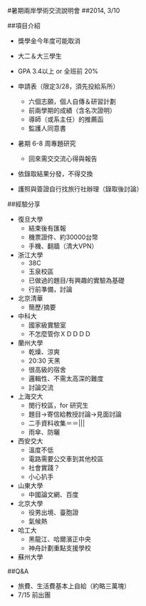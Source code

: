 #暑期兩岸學術交流說明會
##2014, 3/10

##項目介紹
- 獎學金今年度可能取消

- 大二＆大三學生

- GPA 3.4以上 or 全班前 20%

- 申請表（限定3/28，須先投給系所）
	- 六個志願，個人自傳＆研習計劃
	- 前兩學期的成績（含名次證明）
	- 導師（或系主任）的推薦函
	- 監護人同意書

- 暑期 6-8 周專題研究
	- 回來需交交流心得與報告

- 依錄取結果分發，不得交換

- 護照與簽證自行找旅行社辦理（錄取後討論）

##經驗分享
- 復旦大學
	- 結束後有匯報
	- 機票證件、約30000台幣
	- 手機、翻牆（清大VPN）
- 浙江大學
	- 38C
	- 玉泉校區
	- 已做過的題目/有興趣的實驗為基礎
	- 行前準備，討論
- 北京清華
	- 簡歷/摘要
- 中科大
	- 國家級實驗室
	- 不怎麼管你ＸＤＤＤＤ
- 蘭州大學
	- 乾燥、涼爽
	- 20:30 天黑
	- 很高級的宿舍
	- 邏輯性、不需太高深的難度
	- 討論交流
- 上海交大
	- 閔行校區，for 研究生
	- 題目->寄信給教授討論->見面討論
	- 二手資料收集＝＝|||
	- 雨傘、防曬
- 西安交大
	- 溫度不低
	- 電路需要公交車到其他校區
	- 社會實踐？
	- 小心扒手
- 山東大學
	- 中國論文網、百度
- 北京大學
	- 役男出境、臺胞證
	- 氣候熱
- 哈工大
	- 黑龍江、哈爾濱正中央
	- 神舟計劃重點支援學校
- 蘇州大學

##Q&A
- 旅費、生活費基本上自給（約略三萬塊）
- 7/15 前出團